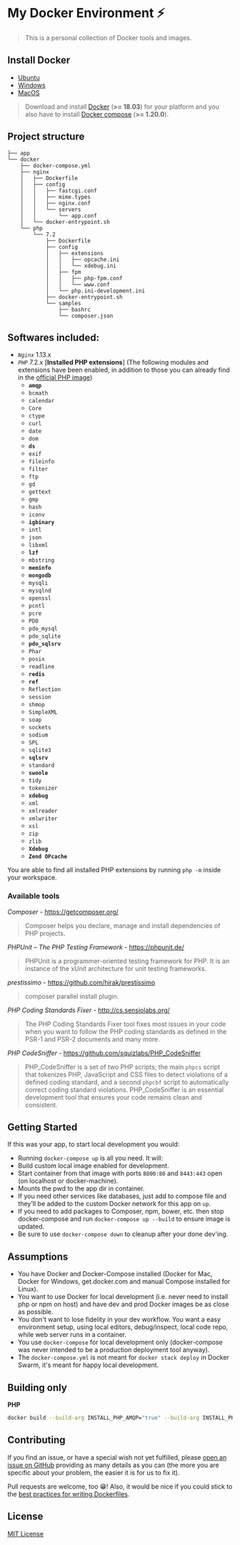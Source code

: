 # My Docker Environment ⚡️

> This is a personal collection of Docker tools and images.

## Install Docker

- [Ubuntu](https://docs.docker.com/engine/installation/linux/ubuntu/)
- [Windows](https://docs.docker.com/docker-for-windows/install/)
- [MacOS](https://docs.docker.com/docker-for-mac/install/)

> Download and install [Docker](https://docs.docker.com/engine/installation/) (**>= 18.03**) for your platform and you also have to install [Docker compose](https://docs.docker.com/compose/install/) (**>= 1.20.0**).

## Project structure

```
├── app
└── docker
    ├── docker-compose.yml
    ├── nginx
    │   ├── Dockerfile
    │   ├── config
    │   │   ├── fastcgi.conf
    │   │   ├── mime.types
    │   │   ├── nginx.conf
    │   │   └── servers
    │   │       └── app.conf
    │   └── docker-entrypoint.sh
    └── php
        └── 7.2
            ├── Dockerfile
            ├── config
            │   ├── extensions
            │   │   ├── opcache.ini
            │   │   └── xdebug.ini
            │   ├── fpm
            │   │   ├── php-fpm.conf
            │   │   └── www.conf
            │   └── php.ini-development.ini
            ├── docker-entrypoint.sh
            └── samples
                ├── bashrc
                └── composer.json
```

## Softwares included:

- *`Nginx`* 1.13.x
- *`PHP`* 7.2.x [**Installed PHP extensions**] (The following modules and extensions have been enabled,
in addition to those you can already find in the [official PHP image](https://hub.docker.com/r/_/php/))
    - **`amqp`**
    - `bcmath`
    - `calendar`
    - `Core`
    - `ctype`
    - `curl`
    - `date`
    - `dom`
    - **`ds`**
    - `exif`
    - `fileinfo`
    - `filter`
    - `ftp`
    - `gd`
    - `gettext`
    - `gmp`
    - `hash`
    - `iconv`
    - **`igbinary`**
    - `intl`
    - `json`
    - `libxml`
    - **`lzf`**
    - `mbstring`
    - **`meminfo`**
    - **`mongodb`**
    - `mysqli`
    - `mysqlnd`
    - `openssl`
    - `pcntl`
    - `pcre`
    - `PDO`
    - `pdo_mysql`
    - `pdo_sqlite`
    - **`pdo_sqlsrv`**
    - `Phar`
    - `posix`
    - `readline`
    - **`redis`**
    - **`ref`**
    - `Reflection`
    - `session`
    - `shmop`
    - `SimpleXML`
    - `soap`
    - `sockets`
    - `sodium`
    - `SPL`
    - `sqlite3`
    - **`sqlsrv`**
    - `standard`
    - **`swoole`**
    - `tidy`
    - `tokenizer`
    - **`xdebug`**
    - `xml`
    - `xmlreader`
    - `xmlwriter`
    - `xsl`
    - `zip`
    - `zlib`
    - **`Xdebug`**
    - **`Zend OPcache`**

You are able to find all installed PHP extensions by running `php -m` inside your workspace.

### Available tools

*Composer* - https://getcomposer.org/

> Composer helps you declare, manage and install dependencies of PHP projects.

*PHPUnit – The PHP Testing Framework* - https://phpunit.de/

> PHPUnit is a programmer-oriented testing framework for PHP. It is an instance of the xUnit architecture for unit testing frameworks.

*prestissimo* - https://github.com/hirak/prestissimo

> composer parallel install plugin.

*PHP Coding Standards Fixer* - http://cs.sensiolabs.org/

> The PHP Coding Standards Fixer tool fixes most issues in your code when you want to follow the PHP coding standards
as defined in the PSR-1 and PSR-2 documents and many more.

*PHP CodeSniffer* - https://github.com/squizlabs/PHP_CodeSniffer

> PHP_CodeSniffer is a set of two PHP scripts; the main `phpcs` script that tokenizes PHP, JavaScript and CSS files to detect violations of a defined coding standard, and a second `phpcbf` script to automatically correct coding standard violations. PHP_CodeSniffer is an essential development tool that ensures your code remains clean and consistent.

## Getting Started

If this was your app, to start local development you would:

 - Running `docker-compose up` is all you need. It will:
 - Build custom local image enabled for development.
 - Start container from that image with ports `8800:80` and `8443:443` open (on localhost or docker-machine).
 - Mounts the pwd to the app dir in container.
 - If you need other services like databases, just add to compose file and they'll be added to the custom Docker network for this app on `up`.
 - If you need to add packages to Composer, npm, bower, etc. then stop docker-compose and run `docker-compose up --build` to ensure image is updated.
 - Be sure to use `docker-compose down` to cleanup after your done dev'ing.

## Assumptions

 - You have Docker and Docker-Compose installed (Docker for Mac, Docker for Windows, get.docker.com and manual Compose installed for Linux).
 - You want to use Docker for local development (i.e. never need to install php or npm on host) and have dev and prod Docker images be as close as possible.
 - You don't want to lose fidelity in your dev workflow. You want a easy environment setup, using local editors, debug/inspect, local code repo, while web server runs in a container.
 - You use `docker-compose` for local development only (docker-compose was never intended to be a production deployment tool anyway).
 - The `docker-compose.yml` is not meant for `docker stack deploy` in Docker Swarm, it's meant for happy local development.

## Building only

**PHP**

```bash
docker build --build-arg INSTALL_PHP_AMQP="true" --build-arg INSTALL_PHP_MONGO="true" --build-arg INSTALL_PHP_IGBINARY="true" --build-arg INSTALL_PHP_LZF="true" --build-arg INSTALL_PHP_REDIS="true" --build-arg INSTALL_PHP_SWOOLE="true" --build-arg INSTALL_PHP_DS="true" --build-arg INSTALL_PHP_REF="true" --build-arg INSTALL_PHP_MEMINFO="true" --build-arg INSTALL_PHP_SQLSRV="true" --tag allysonsilva/php:1.0 .
```

## Contributing

If you find an issue, or have a special wish not yet fulfilled, please [open an issue on GitHub](https://github.com/AllysonSilva/docker/issues) providing as many details as you can (the more you are specific about your problem, the easier it is for us to fix it).

Pull requests are welcome, too 😁! Also, it would be nice if you could stick to the [best practices for writing Dockerfiles](https://docs.docker.com/articles/dockerfile_best-practices/).

## License

[MIT License](https://github.com/AllysonSilva/docker/blob/master/LICENSE)
